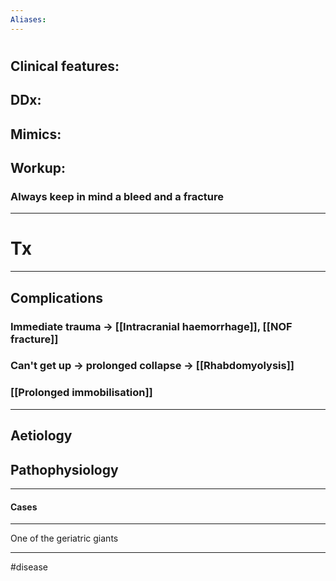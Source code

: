 ```yaml
---
Aliases:
---
```

# 
## Clinical features:
###
## DDx:
###
## Mimics:
###
## Workup:
### Always keep in mind a bleed and a fracture
---
# Tx

---
## Complications
### Immediate trauma -> [[Intracranial haemorrhage]], [[NOF fracture]]
### Can't get up -> prolonged collapse -> [[Rhabdomyolysis]]
### [[Prolonged immobilisation]]

---
## Aetiology
## Pathophysiology

---
#### Cases

---
One of the geriatric giants

---
#disease 